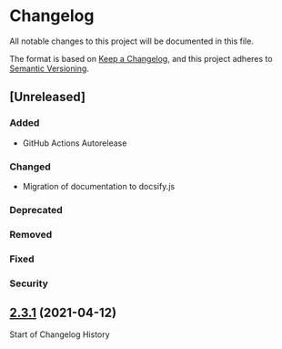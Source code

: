 # Changelog

All notable changes to this project will be documented in this file.

The format is based on [Keep a Changelog](https://keepachangelog.com/en/1.0.0/),
and this project adheres to [Semantic Versioning](https://semver.org/spec/v2.0.0.html).

## [Unreleased]

### Added

- GitHub Actions Autorelease

### Changed

- Migration of documentation to docsify.js

### Deprecated 

### Removed

### Fixed

### Security

## [2.3.1](https://github.com/dice-group/deer/compare/2.3.1...2.3.1) (2021-04-12)

Start of Changelog History